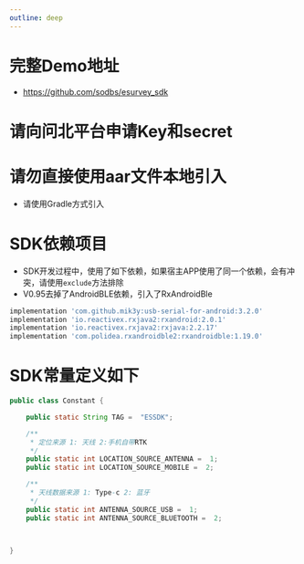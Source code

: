 ```yaml
---
outline: deep
---
```


# 完整Demo地址
- https://github.com/sodbs/esurvey_sdk
# 请向问北平台申请Key和secret
# 请勿直接使用aar文件本地引入
- 请使用Gradle方式引入
# SDK依赖项目
- SDK开发过程中，使用了如下依赖，如果宿主APP使用了同一个依赖，会有冲突，请使用`exclude`方法排除
- V0.95去掉了AndroidBLE依赖，引入了RxAndroidBle
```Groovy
implementation 'com.github.mik3y:usb-serial-for-android:3.2.0'
implementation 'io.reactivex.rxjava2:rxandroid:2.0.1'
implementation 'io.reactivex.rxjava2:rxjava:2.2.17'
implementation 'com.polidea.rxandroidble2:rxandroidble:1.19.0'

```
# SDK常量定义如下
```java
public class Constant {

    public static String TAG =  "ESSDK";

    /**
     * 定位来源 1: 天线 2:手机自带RTK
     */
    public static int LOCATION_SOURCE_ANTENNA =  1;
    public static int LOCATION_SOURCE_MOBILE =  2;

    /**
     * 天线数据来源 1: Type-c 2: 蓝牙
     */
    public static int ANTENNA_SOURCE_USB =  1;
    public static int ANTENNA_SOURCE_BLUETOOTH =  2;



}
```
